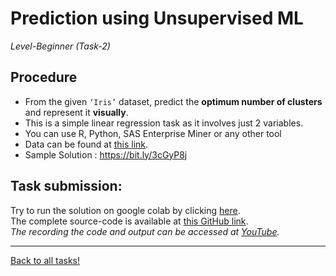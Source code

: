 # Prediction using Unsupervised ML  

_Level-Beginner (Task-2)_ 

## Procedure  
* From the given ```‘Iris’``` dataset, predict the **optimum number of clusters** and represent it **visually**.  
* This is a simple linear regression task as it involves just 2 variables.  
* You can use R, Python, SAS Enterprise Miner or any other tool  
* Data can be found at [this link](https://bit.ly/3kXTdox).  
* Sample Solution : https://bit.ly/3cGyP8j  
  
## Task submission:  
Try to run the solution on google colab by clicking [here](https://colab.research.google.com/github/ravi-prakash1907/The-Spark-Foundation-Tasks/blob/main/Task2/task2.ipynb).  
The complete source-code is available at [this GitHub link](https://github.com/ravi-prakash1907/The-Spark-Foundation-Tasks/edit/main/Task2).  
_The recording the code and output can be accessed at [YouTube](#)._  

---

[Back to all tasks!](../)
